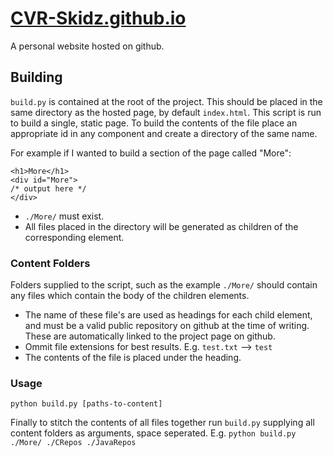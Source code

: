# [CVR-Skidz.github.io](https://CVR-Skidz.github.io)
A personal website hosted on github.

## Building
`build.py` is contained at the root of the project. This should be placed in the same directory as the hosted page, by default `index.html`. This script is run to build a single, static page. To build the contents of the file place an appropriate id in any component and create a directory of the same name. 

For example if I wanted to build a section of the page called "More":
```
<h1>More</h1>
<div id="More">
/* output here */
</div>
```
- `./More/` must exist.
- All files placed in the directory will be generated as children of the corresponding element.

### Content Folders
Folders supplied to the script, such as the example `./More/` should contain any files which contain the body of the children elements.

- The name of these file's are used as headings for each child element, and must be a valid public repository on github at the time of writing. These are automatically linked to the project page on github.
- Ommit file extensions for best results. E.g. `test.txt` --> `test`
- The contents of the file is placed under the heading.

### Usage
```
python build.py [paths-to-content]
```

Finally to stitch the contents of all files together run `build.py` supplying all content folders as arguments, space seperated. E.g. `python build.py ./More/ ./CRepos ./JavaRepos`
